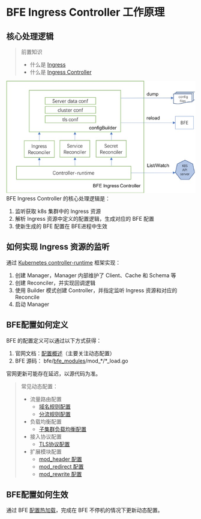 # BFE Ingress Controller 工作原理

## 核心处理逻辑

> 前置知识
> - 什么是 [Ingress](https://kubernetes.io/docs/concepts/services-networking/ingress/)
> - 什么是 [Ingress Controller](https://kubernetes.io/docs/concepts/services-networking/ingress-controllers/)

![arch](../../images/arch.jpg)
BFE Ingress Controller 的核心处理逻辑是：
1. 监听获取 k8s 集群中的 Ingress 资源
2. 解析 Ingress 资源中定义的配置逻辑，生成对应的 BFE 配置
3. 使新生成的 BFE 配置在 BFE进程中生效

## 如何实现 Ingress 资源的监听

通过 [Kubernetes controller-runtime][] 框架实现：
1. 创建 Manager，Manager 内部维护了 Client、Cache 和 Schema 等
2. 创建 Reconciler，并实现回调逻辑
3. 使用 Builder 模式创建 Controller，并指定监听 Ingress 资源和对应的 Reconcile
4. 启动 Manager

## BFE配置如何定义

BFE 的配置定义可以通过以下方式获得：
1. 官网文档：[配置概述][]（主要关注动态配置）
2. BFE 源码： bfe/[bfe_modules][]/mod_\*/\*_load.go 

官网更新可能存在延迟，以源代码为准。

> 常见动态配置：
> - 流量路由配置
>   - [域名规则配置](https://www.bfe-networks.net/zh_cn/configuration/server_data_conf/host_rule.data/)
>   - [分流规则配置](https://www.bfe-networks.net/zh_cn/configuration/server_data_conf/route_rule.data/)
> - 负载均衡配置
>   - [子集群负载均衡配置](https://www.bfe-networks.net/zh_cn/configuration/cluster_conf/gslb.data/)
> - 接入协议配置
>   - [TLS协议配置](https://www.bfe-networks.net/zh_cn/configuration/tls_conf/tls_rule_conf.data/)
> - 扩展模块配置
>   - [mod_header 配置](https://www.bfe-networks.net/zh_cn/modules/mod_header/mod_header/)
>   - [mod_redirect 配置](https://www.bfe-networks.net/zh_cn/modules/mod_redirect/mod_redirect/)
>   - [mod_rewrite 配置](https://www.bfe-networks.net/zh_cn/modules/mod_rewrite/mod_rewrite/)

## BFE配置如何生效

通过 BFE [配置热加载][]，完成在 BFE 不停机的情况下更新动态配置。

[Kubernetes controller-runtime]: https://github.com/kubernetes-sigs/controller-runtime
[配置概述]: https://www.bfe-networks.net/zh_cn/configuration/config/
[bfe_modules]: https://github.com/bfenetworks/bfe/tree/develop/bfe_modules
[配置热加载]: https://www.bfe-networks.net/zh_cn/operation/reload/

